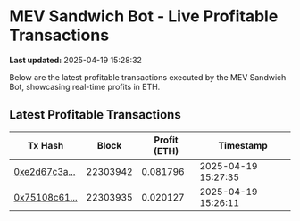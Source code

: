 # MEV Sandwich Bot - Live Profitable Transactions

**Last updated:** 2025-04-19 15:28:32

Below are the latest profitable transactions executed by the MEV Sandwich Bot, showcasing real-time profits in ETH.

## Latest Profitable Transactions

| Tx Hash | Block | Profit (ETH) | Timestamp |
|---------|-------|--------------|-----------|
| [0xe2d67c3a...](https://etherscan.io/tx/0xe2d67c3ad25478367719cc62d53ad9eca95c839c957873345a535f84f845e46a) | 22303942 | 0.081796 | 2025-04-19 15:27:35 |
| [0x75108c61...](https://etherscan.io/tx/0x75108c610c7af028a13c0c6ca6ad732f6f92dc0b7f40ff25a2faa6b23c8d7723) | 22303935 | 0.020127 | 2025-04-19 15:26:11 |
